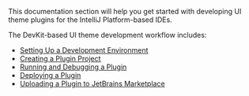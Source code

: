 [//]: # (title: Developing a UI Theme)

<!-- Copyright 2000-2022 JetBrains s.r.o. and contributors. Use of this source code is governed by the Apache 2.0 license. -->

This documentation section will help you get started with developing UI theme plugins for the IntelliJ Platform-based IDEs.

[//]: # (TODO: expand it with the missing sections)
The DevKit-based UI theme development workflow includes:

* [Setting Up a Development Environment](setting_up_environment.md)
* [Creating a Plugin Project](creating_plugin_project.md)
* [Running and Debugging a Plugin](running_and_debugging_a_plugin.md)
* [Deploying a Plugin](deploying_plugin.md)
* [Uploading a Plugin to JetBrains Marketplace](publishing_plugin.md#uploading-a-plugin-to-jetbrains-marketplace)

